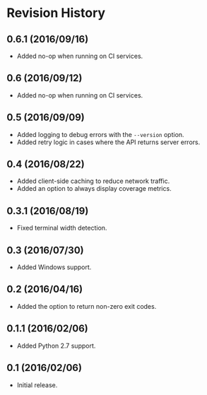 # Revision History

## 0.6.1 (2016/09/16)

- Added no-op when running on CI services.

## 0.6 (2016/09/12)

- Added no-op when running on CI services.

## 0.5 (2016/09/09)

- Added logging to debug errors with the `--version` option.
- Added retry logic in cases where the API returns server errors.

## 0.4 (2016/08/22)

- Added client-side caching to reduce network traffic.
- Added an option to always display coverage metrics.

## 0.3.1 (2016/08/19)

- Fixed terminal width detection.

## 0.3 (2016/07/30)

- Added Windows support.

## 0.2 (2016/04/16)

- Added the option to return non-zero exit codes.

## 0.1.1 (2016/02/06)

- Added Python 2.7 support.

## 0.1 (2016/02/06)

 - Initial release.
